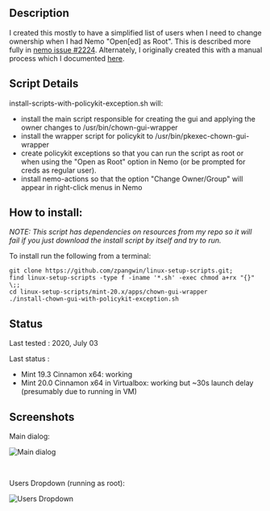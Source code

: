 
## Description

I created this mostly to have a simplified list of users when I need to change ownership when I had Nemo "Open\[ed\] as Root". This is described more fully in [nemo issue #2224](https://github.com/linuxmint/nemo/issues/2224). Alternately, I originally created this with a manual process which I documented [here](https://askubuntu.com/a/1181072).

## Script Details

install-scripts-with-policykit-exception.sh will:

* install the main script responsible for creating the gui and applying the owner changes to /usr/bin/chown-gui-wrapper
* install the wrapper script for policykit to /usr/bin/pkexec-chown-gui-wrapper
* create policykit exceptions so that you can run the script as root or when using the "Open as Root" option in Nemo (or be prompted for creds as regular user).
* install nemo-actions so that the option "Change Owner/Group" will appear in right-click menus in Nemo

## How to install:

*NOTE: This script has dependencies on resources from my repo so it will fail if you just download the install script by itself and try to run.*

To install run the following from a terminal:

```
git clone https://github.com/zpangwin/linux-setup-scripts.git;
find linux-setup-scripts -type f -iname '*.sh' -exec chmod a+rx "{}" \;;
cd linux-setup-scripts/mint-20.x/apps/chown-gui-wrapper
./install-chown-gui-with-policykit-exception.sh
```

## Status

Last tested : 2020, July 03

Last status :

* Mint 19.3 Cinnamon x64: working
* Mint 20.0 Cinnamon x64 in Virtualbox: working but \~30s launch delay (presumably due to running in VM)

## Screenshots

Main dialog:

![Main dialog](https://github.com/zpangwin/linux-setup-scripts/blob/master/imgs/chown-gui-wrapper/chown-gui-wrapper_main.png?raw=true)


&nbsp;


Users Dropdown (running as root):

![Users Dropdown](https://github.com/zpangwin/linux-setup-scripts/blob/master/imgs/chown-gui-wrapper/chown-gui-wrapper_users-dropdown.png?raw=true)

